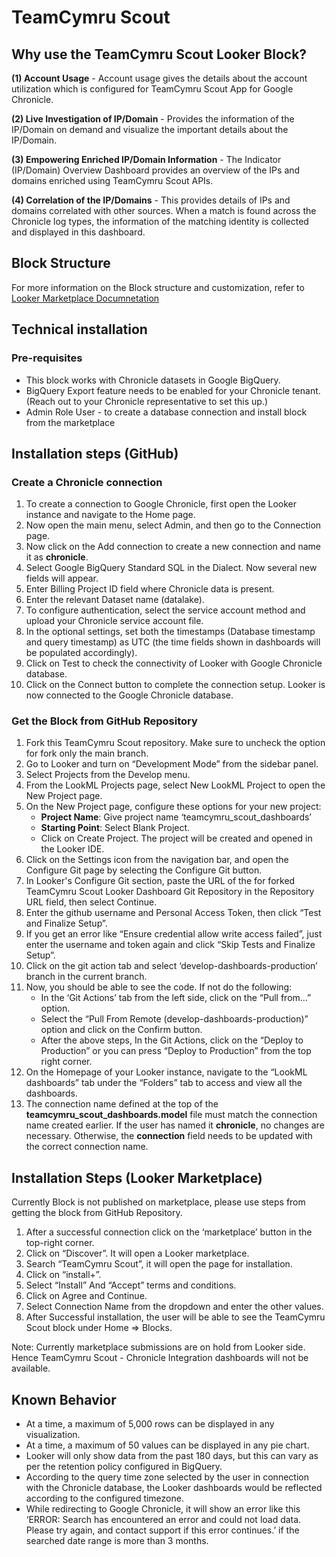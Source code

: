 # TeamCymru Scout

## Why use the TeamCymru Scout Looker Block?

**(1) Account Usage** - Account usage gives the details about the account utilization which is configured for TeamCymru Scout App for Google Chronicle.

**(2) Live Investigation of IP/Domain** - Provides the information of the IP/Domain on demand and visualize the important details about the IP/Domain.

**(3) Empowering Enriched IP/Domain Information** - The Indicator (IP/Domain) Overview Dashboard provides an overview of the IPs and domains enriched using TeamCymru Scout APIs.

**(4) Correlation of the IP/Domains** - This provides details of IPs and domains correlated with other sources. When a match is found across the Chronicle log types, the information of the matching identity is collected and displayed in this dashboard.

## Block Structure

For more information on the Block structure and customization, refer to [Looker Marketplace Documnetation](https://docs.looker.com/data-modeling/marketplace/customize-blocks#marketplace_blocks_that_use_refinements)

## Technical installation

### Pre-requisites

- This block works with Chronicle datasets in Google BigQuery.
- BigQuery Export feature needs to be enabled for your Chronicle tenant. (Reach out to your Chronicle representative to set this up.)
- Admin Role User - to create a database connection and install block from the marketplace

## Installation steps (GitHub)

### Create a Chronicle connection

1. To create a connection to Google Chronicle, first open the Looker instance and navigate to the Home page.
2. Now open the main menu, select Admin, and then go to the Connection page.
3. Now click on the Add connection to create a new connection and name it as **chronicle**.
4. Select Google BigQuery Standard SQL in the Dialect. Now several new fields will appear.
5. Enter Billing Project ID field where Chronicle data is present.
6. Enter the relevant Dataset name (datalake).
7. To configure authentication, select the service account method and upload your Chronicle service account file.
8. In the optional settings, set both the timestamps (Database timestamp and query timestamp) as UTC (the time fields shown in dashboards will be populated accordingly).
9. Click on Test to check the connectivity of Looker with Google Chronicle database.
10. Click on the Connect button to complete the connection setup. Looker is now connected to the Google Chronicle database.

### Get the Block from GitHub Repository

1. Fork this TeamCymru Scout repository. Make sure to uncheck the option for fork only the main branch.
2. Go to Looker and turn on “Development Mode” from the sidebar panel.
3. Select Projects from the Develop menu.
4. From the LookML Projects page, select New LookML Project to open the New Project page.
5. On the New Project page, configure these options for your new project:
   - **Project Name**: Give project name ‘teamcymru_scout_dashboards’
   - **Starting Point**: Select Blank Project.
   - Click on Create Project. The project will be created and opened in the Looker IDE.
6. Click on the Settings icon from the navigation bar, and open the Configure Git page by selecting the Configure Git button.
7. In Looker's Configure Git section, paste the URL of the for forked TeamCymru Scout Looker Dashboard Git Repository in the Repository URL field, then select Continue.
8. Enter the github username and Personal Access Token, then click “Test and Finalize Setup”.
9. If you get an error like “Ensure credential allow write access failed”, just enter the username and token again and click “Skip Tests and Finalize Setup”.
10. Click on the git action tab and select ‘develop-dashboards-production’ branch in the current branch.
11. Now, you should be able to see the code. If not do the following:
    - In the ‘Git Actions’ tab from the left side, click on the “Pull from…” option.
    - Select the “Pull From Remote (develop-dashboards-production)” option and click on the Confirm button.
    - After the above steps, In the Git Actions, click on the “Deploy to Production” or you can press “Deploy to Production” from the top right corner.
12. On the Homepage of your Looker instance, navigate to the “LookML dashboards” tab under the “Folders” tab to access and view all the dashboards.
13. The connection name defined at the top of the **teamcymru_scout_dashboards.model** file must match the connection name created earlier. If the user has named it **chronicle**, no changes are necessary. Otherwise, the **connection** field needs to be updated with the correct connection name.


## Installation Steps (Looker Marketplace)

Currently Block is not published on marketplace, please use steps from getting the block from GitHub Repository.

1. After a successful connection click on the ‘marketplace’ button in the top-right corner.
2. Click on “Discover”. It will open a Looker marketplace.
3. Search “TeamCymru Scout”, it will open the page for installation.
4. Click on “install+”.
5. Select “Install” And “Accept” terms and conditions.
6. Click on Agree and Continue.
7. Select Connection Name from the dropdown and enter the other values.
8. After Successful installation, the user will be able to see the TeamCymru Scout block under Home => Blocks.

Note: Currently marketplace submissions are on hold from Looker side. Hence TeamCymru Scout - Chronicle Integration dashboards will not be available.

## Known Behavior
- At a time, a maximum of 5,000 rows can be displayed in any visualization.
- At a time, a maximum of 50 values can be displayed in any pie chart.
- Looker will only show data from the past 180 days, but this can vary as per the retention policy configured in BigQuery.
- According to the query time zone selected by the user in connection with the Chronicle database, the Looker dashboards would be reflected according to the configured timezone.
- While redirecting to Google Chronicle, it will show an error like this ‘ERROR: Search has encountered an error and could not load data. Please try again, and contact support if this error continues.’ if the searched date range is more than 3 months.
